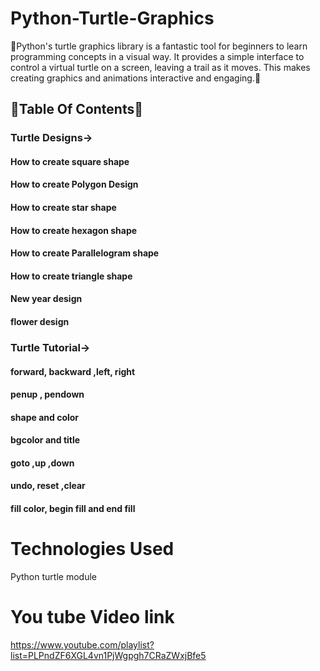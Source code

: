 # Python-Turtle-Graphics
💫Python's turtle graphics library is a fantastic tool for beginners to learn programming concepts in a visual way. It provides a simple interface to control a virtual turtle on a screen, leaving a trail as it moves. This makes creating graphics and animations interactive and engaging.💫

## 🌟Table Of Contents🌟
### Turtle Designs->
#### How to create square shape
#### How to create Polygon Design
#### How to create star shape
#### How to create hexagon shape
#### How to create Parallelogram shape
#### How to create triangle shape
#### New year design
#### flower design

### Turtle Tutorial->
#### forward, backward ,left, right
#### penup , pendown
#### shape and color
#### bgcolor and title
#### goto ,up ,down
#### undo, reset ,clear
#### fill color, begin fill and end fill

# Technologies Used
Python turtle module

# You tube Video link
https://www.youtube.com/playlist?list=PLPndZF6XGL4vn1PjWgpgh7CRaZWxjBfe5




